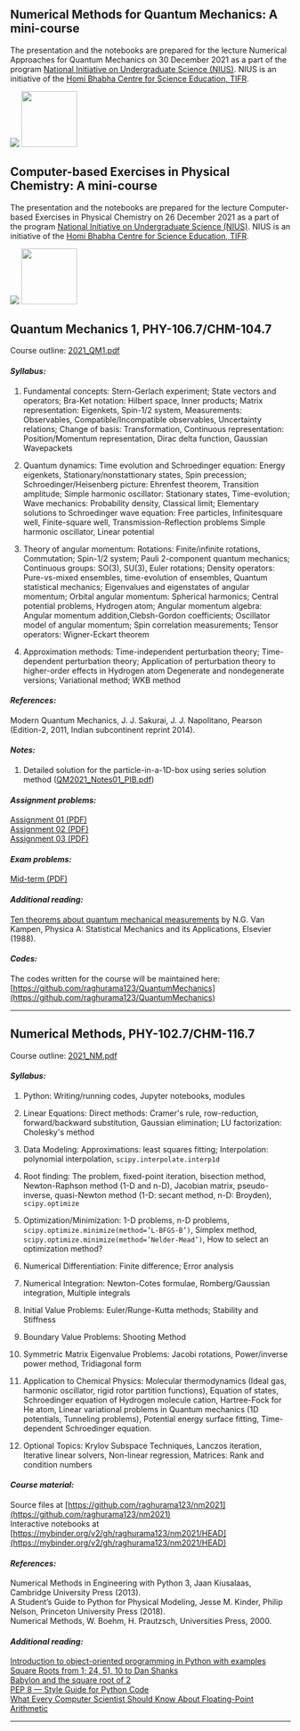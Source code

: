 ## Numerical Methods for Quantum Mechanics: A mini-course

The presentation and the notebooks are prepared for the lecture Numerical Approaches for Quantum Mechanics on 30 December 2021 as a part of the program
[National Initiative on Undergraduate Science (NIUS)](https://nius.hbcse.tifr.res.in/). NIUS is an initiative of the [Homi Bhabha Centre for Science Education, TIFR](https://www.hbcse.tifr.res.in/).

![](https://github.com/raghurama123/NumQM_Basic)
<a href="https://github.com/raghurama123/NumQM_Basic">
<img src="https://raw.githubusercontent.com/raghurama123/NumQM_Basic/main/img/NumQM.png"  height="100">
</a>

## Computer-based Exercises in Physical Chemistry: A mini-course

The presentation and the notebooks are prepared for the lecture Computer-based Exercises in Physical Chemistry on 26 December 2021 as a part of the program
[National Initiative on Undergraduate Science (NIUS)](https://nius.hbcse.tifr.res.in/). NIUS is an initiative of the [Homi Bhabha Centre for Science Education, TIFR](https://www.hbcse.tifr.res.in/).

![](https://github.com/raghurama123/Comp_PhysChem_Basic)
<a href="https://github.com/raghurama123/Comp_PhysChem_Basic">
<img src="https://raw.githubusercontent.com/raghurama123/Comp_PhysChem_Basic/main/img/Comp_PhysChem.png"  height="100">
</a>

## Quantum Mechanics 1, PHY-106.7/CHM-104.7

Course outline: [2021_QM1.pdf](teaching/2021_QM1.pdf)

#### _Syllabus:_ 

1. Fundamental concepts: Stern-Gerlach experiment; State vectors and operators; Bra-Ket notation: Hilbert space, Inner products; Matrix representation: Eigenkets, Spin-1/2 system, Measurements: Observables, Compatible/Incompatible observables, Uncertainty relations; Change of basis: Transformation, Continuous representation: Position/Momentum representation, Dirac delta function, Gaussian Wavepackets

2. Quantum dynamics: Time evolution and Schroedinger equation: Energy eigenkets, Stationary/nonstattionary states, Spin precession; Schroedinger/Heisenberg picture: Ehrenfest theorem, Transition amplitude; Simple harmonic oscillator: Stationary states, Time-evolution; Wave mechanics: Probability density, Classical limit; Elementary solutions to Schroedinger wave equation: Free particles, Infinitesquare well, Finite-square well, Transmission-Reflection problems Simple harmonic oscillator, Linear potential   

3. Theory of angular momentum: Rotations: Finite/infinite rotations, Commutation; Spin-1/2 system; Pauli 2-component quantum mechanics; Continuous groups: SO(3), SU(3), Euler rotations; Density operators: Pure-vs-mixed ensembles, time-evolution of ensembles, Quantum statistical mechanics; Eigenvalues and eigenstates of angular momentum; Orbital angular momentum: Spherical harmonics; Central potential problems, Hydrogen atom; Angular momentum algebra: Angular momentum
addition,Clebsh-Gordon coefficients; Oscillator model of angular momentum; Spin correlation measurements; Tensor operators: Wigner-Eckart theorem     

4. Approximation methods: Time-independent perturbation theory; Time-dependent perturbation theory; Application of perturbation theory to higher-order effects in Hydrogen atom Degenerate and nondegenerate versions; Variational method; WKB method   

#### _References:_     
Modern Quantum Mechanics, J. J. Sakurai, J. J. Napolitano, Pearson (Edition-2, 2011, Indian subcontinent reprint 2014).      

#### _Notes:_    
1. Detailed solution for the particle-in-a-1D-box using series solution method ([QM2021_Notes01_PIB.pdf](teaching/QM2021_Notes01_PIB.pdf))    

#### _Assignment problems:_     
[Assignment 01 (PDF)](teaching/QM2021_Assignment_01.pdf)     
[Assignment 02 (PDF)](teaching/QM2021_Assignment_02.pdf)     
[Assignment 03 (PDF)](teaching/QM2021_Assignment_03.pdf)    

#### _Exam problems:_    
[Mid-term (PDF)](teaching/QM2021_MidTerm.pdf)      

#### _Additional reading:_   
[Ten theorems about quantum mechanical measurements](https://doi.org/10.1016/0378-4371(88)90105-7) by N.G. Van Kampen, Physica A: Statistical Mechanics and its Applications, Elsevier (1988).      

#### _Codes:_
The codes written for the course will be maintained here: [https://github.com/raghurama123/QuantumMechanics](https://github.com/raghurama123/QuantumMechanics)

* * *

## Numerical Methods, PHY-102.7/CHM-116.7

Course outline: [2021_NM.pdf](teaching/2021_NM.pdf)

#### _Syllabus:_      

1. Python: Writing/running codes, Jupyter notebooks, modules

2. Linear Equations: Direct methods: Cramer's rule, row-reduction, forward/backward substitution, Gaussian elimination; LU factorization: Cholesky's method

3. Data Modeling: Approximations: least squares fitting; Interpolation: polynomial interpolation, `scipy.interpolate.interp1d`

4. Root finding: The problem, fixed-point iteration, bisection method, Newton-Raphson method (1-D and n-D), Jacobian matrix, pseudo-inverse, quasi-Newton method (1-D: secant method, n-D: Broyden), `scipy.optimize` 

5. Optimization/Minimization: 1-D problems, n-D problems, `scipy.optimize.minimize(method=’L-BFGS-B’)`, Simplex method, `scipy.optimize.minimize(method=’Nelder-Mead’)`, How to select an optimization method?

6. Numerical Differentiation: Finite difference; Error analysis

7. Numerical Integration: Newton-Cotes formulae, Romberg/Gaussian integration, Multiple integrals

8. Initial Value Problems: Euler/Runge-Kutta methods; Stability and Stiffness

9. Boundary Value Problems: Shooting Method

10. Symmetric Matrix Eigenvalue Problems: Jacobi rotations, Power/inverse power method, Tridiagonal form

11. Application to Chemical Physics: Molecular thermodynamics (Ideal gas, harmonic oscillator, rigid rotor partition functions), Equation of states, Schroedinger equation of Hydrogen molecule cation, Hartree-Fock for He atom, Linear variational problems in Quantum mechanics (1D potentials, Tunneling problems), Potential energy surface fitting, Time-dependent Schroedinger equation. 

12. Optional Topics: Krylov Subspace Techniques, Lanczos iteration, Iterative linear solvers, Non-linear regression, Matrices: Rank and condition numbers

#### _Course material:_ 

Source files at [https://github.com/raghurama123/nm2021](https://github.com/raghurama123/nm2021)     
Interactive notebooks at [https://mybinder.org/v2/gh/raghurama123/nm2021/HEAD](https://mybinder.org/v2/gh/raghurama123/nm2021/HEAD)

#### _References:_     
Numerical Methods in Engineering with Python 3, Jaan Kiusalaas, Cambridge University Press (2013).      
A Student’s Guide to Python for Physical Modeling, Jesse M. Kinder, Philip Nelson, Princeton University Press (2018).       
Numerical Methods, W. Boehm, H. Prautzsch, Universities Press, 2000.       

#### _Additional reading:_    
[Introduction to object-oriented programming in Python with examples](https://www.programiz.com/python-programming/object-oriented-programming)     
[Square Roots from 1; 24, 51, 10 to Dan Shanks](https://www.maa.org/programs/maa-awards/writing-awards/square-roots-from-1-24-51-10-to-dan-shanks)      
[Babylon and the square root of 2](https://johncarlosbaez.wordpress.com/2011/12/02/babylon-and-the-square-root-of-2/)      
[PEP 8 — Style Guide for Python Code](https://www.python.org/dev/peps/pep-0008/)   
[What Every Computer Scientist Should Know About Floating-Point Arithmetic](https://docs.oracle.com/cd/E19957-01/806-3568/ncg_goldberg.html)    

* * *
